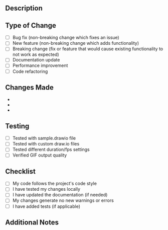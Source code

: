 ## Description

<!-- Provide a brief description of the changes in this PR -->

## Type of Change

<!-- Mark the relevant option with an "x" -->

- [ ] Bug fix (non-breaking change which fixes an issue)
- [ ] New feature (non-breaking change which adds functionality)
- [ ] Breaking change (fix or feature that would cause existing functionality to not work as expected)
- [ ] Documentation update
- [ ] Performance improvement
- [ ] Code refactoring

## Changes Made

<!-- List the specific changes made in this PR -->

-
-
-

## Testing

<!-- Describe how you tested your changes -->

- [ ] Tested with sample.drawio file
- [ ] Tested with custom draw.io files
- [ ] Tested different duration/fps settings
- [ ] Verified GIF output quality

## Checklist

- [ ] My code follows the project's code style
- [ ] I have tested my changes locally
- [ ] I have updated the documentation (if needed)
- [ ] My changes generate no new warnings or errors
- [ ] I have added tests (if applicable)

## Additional Notes

<!-- Add any additional context, screenshots, or notes here -->
